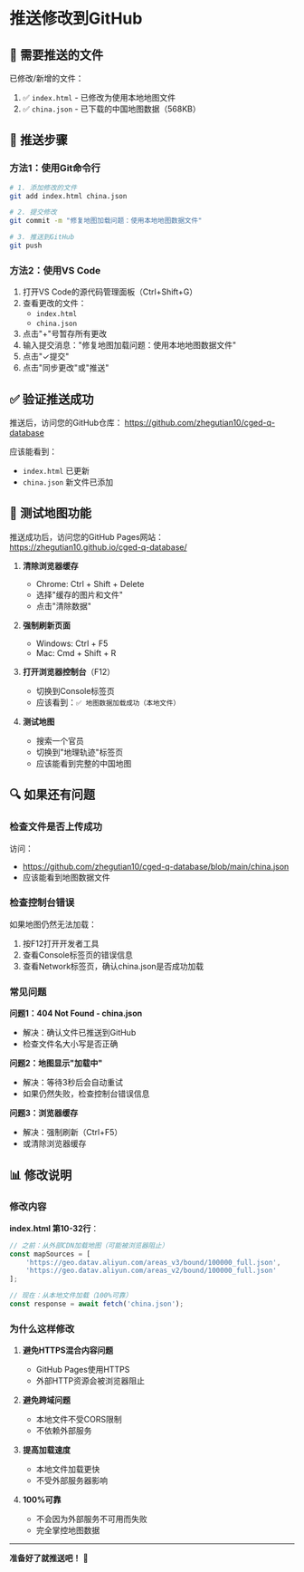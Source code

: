 # 推送修改到GitHub

## 📁 需要推送的文件

已修改/新增的文件：
1. ✅ `index.html` - 已修改为使用本地地图文件
2. ✅ `china.json` - 已下载的中国地图数据（568KB）

## 🚀 推送步骤

### 方法1：使用Git命令行

```bash
# 1. 添加修改的文件
git add index.html china.json

# 2. 提交修改
git commit -m "修复地图加载问题：使用本地地图数据文件"

# 3. 推送到GitHub
git push
```

### 方法2：使用VS Code

1. 打开VS Code的源代码管理面板（Ctrl+Shift+G）
2. 查看更改的文件：
   - `index.html`
   - `china.json`
3. 点击"+"号暂存所有更改
4. 输入提交消息："修复地图加载问题：使用本地地图数据文件"
5. 点击"✓提交"
6. 点击"同步更改"或"推送"

## ✅ 验证推送成功

推送后，访问您的GitHub仓库：
https://github.com/zhegutian10/cged-q-database

应该能看到：
- `index.html` 已更新
- `china.json` 新文件已添加

## 🧪 测试地图功能

推送成功后，访问您的GitHub Pages网站：
https://zhegutian10.github.io/cged-q-database/

1. **清除浏览器缓存**
   - Chrome: Ctrl + Shift + Delete
   - 选择"缓存的图片和文件"
   - 点击"清除数据"

2. **强制刷新页面**
   - Windows: Ctrl + F5
   - Mac: Cmd + Shift + R

3. **打开浏览器控制台**（F12）
   - 切换到Console标签页
   - 应该看到：`✅ 地图数据加载成功（本地文件）`

4. **测试地图**
   - 搜索一个官员
   - 切换到"地理轨迹"标签页
   - 应该能看到完整的中国地图

## 🔍 如果还有问题

### 检查文件是否上传成功

访问：
- https://github.com/zhegutian10/cged-q-database/blob/main/china.json
- 应该能看到地图数据文件

### 检查控制台错误

如果地图仍然无法加载：
1. 按F12打开开发者工具
2. 查看Console标签页的错误信息
3. 查看Network标签页，确认china.json是否成功加载

### 常见问题

**问题1：404 Not Found - china.json**
- 解决：确认文件已推送到GitHub
- 检查文件名大小写是否正确

**问题2：地图显示"加载中"**
- 解决：等待3秒后会自动重试
- 如果仍然失败，检查控制台错误信息

**问题3：浏览器缓存**
- 解决：强制刷新（Ctrl+F5）
- 或清除浏览器缓存

## 📊 修改说明

### 修改内容

**index.html 第10-32行**：
```javascript
// 之前：从外部CDN加载地图（可能被浏览器阻止）
const mapSources = [
    'https://geo.datav.aliyun.com/areas_v3/bound/100000_full.json',
    'https://geo.datav.aliyun.com/areas_v2/bound/100000_full.json'
];

// 现在：从本地文件加载（100%可靠）
const response = await fetch('china.json');
```

### 为什么这样修改

1. **避免HTTPS混合内容问题**
   - GitHub Pages使用HTTPS
   - 外部HTTP资源会被浏览器阻止

2. **避免跨域问题**
   - 本地文件不受CORS限制
   - 不依赖外部服务

3. **提高加载速度**
   - 本地文件加载更快
   - 不受外部服务器影响

4. **100%可靠**
   - 不会因为外部服务不可用而失败
   - 完全掌控地图数据

---

**准备好了就推送吧！** 🎉